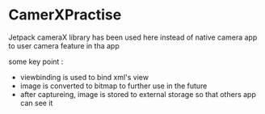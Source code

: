 # CamerXPractise
 
Jetpack cameraX library has been used here instead of native camera app to  user camera feature in tha app

some key point :
- viewbinding is used to bind xml's view
- image is converted to bitmap to further use in the future
- after captureing, image is stored to external storage so that others app can see  it
